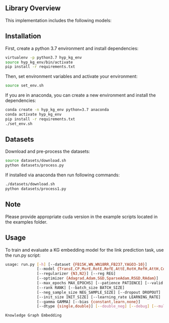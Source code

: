 
## Library Overview

This implementation includes the following models:

## Installation

First, create a python 3.7 environment and install dependencies:

```bash
virtualenv -p python3.7 hyp_kg_env
source hyp_kg_env/bin/activate
pip install -r requirements.txt
```

Then, set environment variables and activate your environment:

```bash
source set_env.sh
```

If you are in anaconda, you can create a new environment and install the dependencies:

```bash
conda create -n hyp_kg_env python=3.7 anaconda
conda activate hyp_kg_env
pip install -r requirements.txt
./set_env.sh
```

## Datasets

Download and pre-process the datasets:

```bash
source datasets/download.sh
python datasets/process.py
```

If installed via anaconda then run following commands:

```bash
./datasets/download.sh
python datasets/process1.py
```

## Note
Please provide appropriate cuda version in the example scripts located in the examples folder.

## Usage

To train and evaluate a KG embedding model for the link prediction task, use the run.py script:

```bash
usage: run.py [-h] [--dataset {FB15K,WN,WN18RR,FB237,YAGO3-10}]
              [--model {TransE,CP,MurE,RotE,RefE,AttE,RotH,RefH,AttH,ComplEx,RotatE}]
              [--regularizer {N3,N2}] [--reg REG]
              [--optimizer {Adagrad,Adam,SGD,SparseAdam,RSGD,RAdam}]
              [--max_epochs MAX_EPOCHS] [--patience PATIENCE] [--valid VALID]
              [--rank RANK] [--batch_size BATCH_SIZE]
              [--neg_sample_size NEG_SAMPLE_SIZE] [--dropout DROPOUT]
              [--init_size INIT_SIZE] [--learning_rate LEARNING_RATE]
              [--gamma GAMMA] [--bias {constant,learn,none}]
              [--dtype {single,double}] [--double_neg] [--debug] [--multi_c]

Knowledge Graph Embedding
